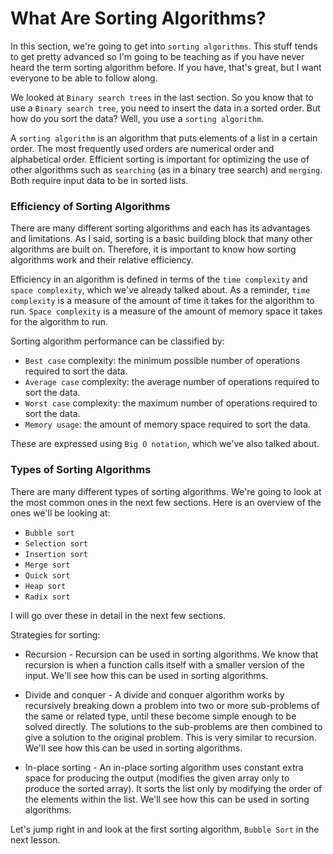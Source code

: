 # What Are Sorting Algorithms?

In this section, we're going to get into `sorting algorithms`. This stuff tends to get pretty advanced so I'm going to be teaching as if you have never heard the term sorting algorithm before. If you have, that's great, but I want everyone to be able to follow along.

We looked at `Binary search trees` in the last section. So you know that to use a `Binary search tree`, you need to insert the data in a sorted order. But how do you sort the data? Well, you use a `sorting algorithm`.

A `sorting algorithm` is an algorithm that puts elements of a list in a certain order. The most frequently used orders are numerical order and alphabetical order. Efficient sorting is important for optimizing the use of other algorithms such as `searching` (as in a binary tree search) and `merging`. Both require input data to be in sorted lists.

### Efficiency of Sorting Algorithms

There are many different sorting algorithms and each has its advantages and limitations. As I said, sorting is a basic building block that many other algorithms are built on. Therefore, it is important to know how sorting algorithms work and their relative efficiency.

Efficiency in an algorithm is defined in terms of the `time complexity` and `space complexity`, which we've already talked about. As a reminder, `time complexity` is a measure of the amount of time it takes for the algorithm to run. `Space complexity` is a measure of the amount of memory space it takes for the algorithm to run.

Sorting algorithm performance can be classified by:

-   `Best case` complexity: the minimum possible number of operations required to sort the data.
-   `Average case` complexity: the average number of operations required to sort the data.
-   `Worst case` complexity: the maximum number of operations required to sort the data.
-   `Memory usage`: the amount of memory space required to sort the data.

These are expressed using `Big O notation`, which we've also talked about.

### Types of Sorting Algorithms

There are many different types of sorting algorithms. We're going to look at the most common ones in the next few sections. Here is an overview of the ones we'll be looking at:

-   `Bubble sort`
-   `Selection sort`
-   `Insertion sort`
-   `Merge sort`
-   `Quick sort`
-   `Heap sort`
-   `Radix sort`

I will go over these in detail in the next few sections.

Strategies for sorting:

-   Recursion - Recursion can be used in sorting algorithms. We know that recursion is when a function calls itself with a smaller version of the input. We'll see how this can be used in sorting algorithms.

-   Divide and conquer - A divide and conquer algorithm works by recursively breaking down a problem into two or more sub-problems of the same or related type, until these become simple enough to be solved directly. The solutions to the sub-problems are then combined to give a solution to the original problem. This is very similar to recursion. We'll see how this can be used in sorting algorithms.

-   In-place sorting - An in-place sorting algorithm uses constant extra space for producing the output (modifies the given array only to produce the sorted array). It sorts the list only by modifying the order of the elements within the list. We'll see how this can be used in sorting algorithms.

Let's jump right in and look at the first sorting algorithm, `Bubble Sort` in the next lesson.
